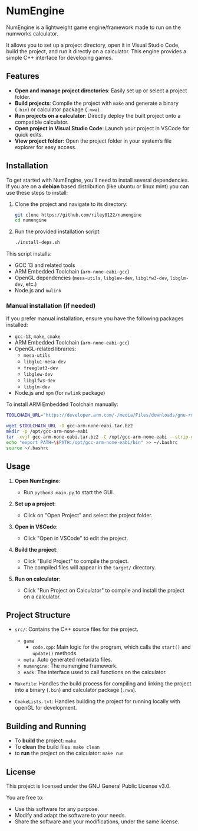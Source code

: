 # NumEngine

NumEngine is a lightweight game engine/framework made to run on the numworks calculator. 

It allows you to set up a project directory, open it in Visual Studio Code, build the project, and run it directly on a calculator. This engine provides a simple C++ interface for developing games.

## Features

- **Open and manage project directories**: Easily set up or select a project folder.
- **Build projects**: Compile the project with `make` and generate a binary (`.bin`) or calculator package (`.nwa`).
- **Run projects on a calculator**: Directly deploy the built project onto a compatible calculator.
- **Open project in Visual Studio Code**: Launch your project in VSCode for quick edits.
- **View project folder**: Open the project folder in your system’s file explorer for easy access.

## Installation

To get started with NumEngine, you'll need to install several dependencies.
If you are on a **debian** based distribution (like ubuntu or linux mint) you can use these steps to install:

1. Clone the project and navigate to its directory:
    ```bash
    git clone https://github.com/riley0122/numengine
    cd numengine
    ```

2. Run the provided installation script:
    ```bash
    ./install-deps.sh
    ```

This script installs:

- GCC 13 and related tools
- ARM Embedded Toolchain (`arm-none-eabi-gcc`)
- OpenGL dependencies (`mesa-utils`, `libglew-dev`, `libglfw3-dev`, `libglm-dev`, etc.)
- Node.js and `nwlink`

### Manual installation (if needed)

If you prefer manual installation, ensure you have the following packages installed:

- `gcc-13`, `make`, `cmake`
- ARM Embedded Toolchain (`arm-none-eabi-gcc`)
- OpenGL-related libraries: 
  - `mesa-utils`
  - `libglu1-mesa-dev`
  - `freeglut3-dev`
  - `libglew-dev`
  - `libglfw3-dev`
  - `libglm-dev`
- Node.js and `npm` (for `nwlink` package)

To install ARM Embedded Toolchain manually:
```bash
TOOLCHAIN_URL="https://developer.arm.com/-/media/Files/downloads/gnu-rm/10.3-2021.10/gcc-arm-none-eabi-10.3-2021.10-x86_64-linux.tar.bz2?rev=78196d3461ba4c9089a67b5f33edf82a&hash=D484B37FF37D6FC3597EBE2877FB666A41D5253B"

wget $TOOLCHAIN_URL -O gcc-arm-none-eabi.tar.bz2
mkdir -p /opt/gcc-arm-none-eabi
tar -xvjf gcc-arm-none-eabi.tar.bz2 -C /opt/gcc-arm-none-eabi --strip-components=1
echo "export PATH=\$PATH:/opt/gcc-arm-none-eabi/bin" >> ~/.bashrc
source ~/.bashrc
```
## Usage

1. **Open NumEngine**:
    - Run `python3 main.py` to start the GUI.
    
2. **Set up a project**:
    - Click on "Open Project" and select the project folder.

3. **Open in VSCode**:
    - Click "Open in VSCode" to edit the project.

4. **Build the project**:
    - Click "Build Project" to compile the project.
    - The compiled files will appear in the `target/` directory.

5. **Run on calculator**:
    - Click "Run Project on Calculator" to compile and install the project on a calculator.

## Project Structure

- `src/`: Contains the C++ source files for the project.
  - `game`
    - `code.cpp`: Main logic for the program, which calls the `start()` and `update()` methods.
  - `meta`: Auto generated metadata files.
  - `numengine`: The numengine framework.
  - `eadk`: The interface used to call functions on the calculator.
  
- `Makefile`: Handles the build process for compiling and linking the project into a binary (`.bin`) and calculator package (`.nwa`).
- `CmakeLists.txt`: Handles building the project for running locally with openGL for development.

## Building and Running

- To **build** the project: `make`
- To **clean** the build files: `make clean`
- to **run** the project on the calculator: `make run`

## License

This project is licensed under the GNU General Public License v3.0. 

You are free to:
- Use this software for any purpose.
- Modify and adapt the software to your needs.
- Share the software and your modifications, under the same license.

